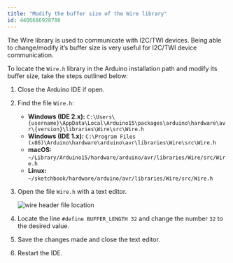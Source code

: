 ```yaml
---
title: "Modify the buffer size of the Wire library"
id: 4406686928786
---
```


The Wire library is used to communicate with I2C/TWI devices. Being able to change/modify it’s buffer size is very useful for I2C/TWI device communication.

To locate the `Wire.h` library in the Arduino installation path and modify its buffer size, take the steps outlined below:

1. Close the Arduino IDE if open.

2. Find the file `Wire.h`:

   * **Windows (IDE 2.x):** `C:\Users\{username}\AppData\Local\Arduino15\packages\arduino\hardware\avr\{version}\libraries\Wire\src\Wire.h`
   * **Windows (IDE 1.x):** `C:\Program Files (x86)\Arduino\hardware\arduino\avr\libraries\Wire\src\Wire.h`
   * **macOS:** `~/Library/Arduino15/hardware/arduino/avr/libraries/Wire/src/Wire.h`
   * **Linux:** `~/sketchbook/hardware/arduino/avr/libraries/Wire/src/Wire.h`

3. Open the file `Wire.h` with a text editor.

   ![wire header file location](img/wire.h_header_file.png)

4. Locate the line `#define BUFFER_LENGTH 32` and change the number `32` to the desired value.

5. Save the changes made and close the text editor.

6. Restart the IDE.
